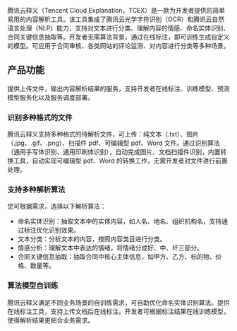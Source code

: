 ﻿腾讯云释义（Tencent Cloud Explanation，TCEX）是一款为开发者提供的简单易用的内容解析工具。该工具集成了腾讯云光学字符识别（OCR）和腾讯云自然语言处理（NLP）能力，支持对文本进行分类、理解内容的情感、命名实体识别、合同关键信息抽取等。开发者无需算法背景，通过在线标注，即可训练生成自定义的模型。可应用于合同审核、各类网站的评论监测、对内容进行分类等多种场景。

## 产品功能
提供上传文件，输出内容解析结果的服务，支持开发者在线标注、训练模型、预测模型服务化以及服务调度部署。
 
### 识别多种格式的文件
腾讯云释义支持多种格式的待解析文件，可上传：纯文本（.txt）、图片（.jpg、.gif、.png）、扫描件 pdf、可编辑型 pdf、Word 文件。通过识别算法（通用手写体识别、通用印刷体识别），自动完成图片、文档扫描件识别，内置转换工具，自动实现可编辑型 pdf、Word 的转换工作，无需开发者对文件进行前置处理。
 
### 支持多种解析算法
您可根据需求，选择以下解析算法：
- 命名实体识别：抽取文本中的实体内容，如人名、地名、组织机构名，支持通过标注优化识别效果。
- 文本分类：分析文本的内容，按照内容类目进行分类。
- 情感分析：理解文本中表达的情绪，将情绪分成好、中、坏三部分。
- 合同关键信息抽取：抽取合同中核心主体信息，如甲方、乙方、标的物、价格、数量等。
 
### 算法模型自训练
腾讯云释义满足不同业务场景的自训练需求，可自助优化命名实体识别算法。提供在线标注工具，支持上传文档后在线标注。开发者可根据标注结果在线训练模型，使得解析结果更贴合业务需求。
 
